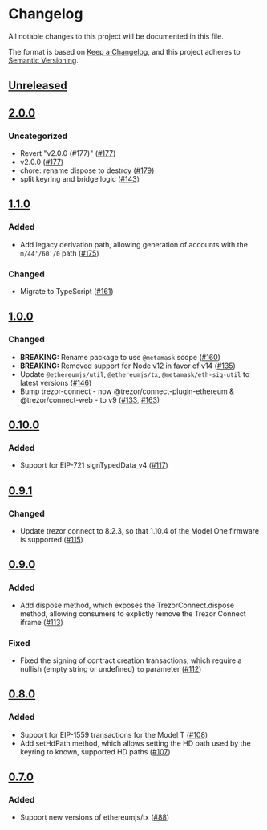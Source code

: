 # Changelog
All notable changes to this project will be documented in this file.

The format is based on [Keep a Changelog](https://keepachangelog.com/en/1.0.0/),
and this project adheres to [Semantic Versioning](https://semver.org/spec/v2.0.0.html).

## [Unreleased]

## [2.0.0]
### Uncategorized
- Revert "v2.0.0 (#177)" ([#177](https://github.com/MetaMask/eth-trezor-keyring/pull/177))
- v2.0.0 ([#177](https://github.com/MetaMask/eth-trezor-keyring/pull/177))
- chore: rename dispose to destroy ([#179](https://github.com/MetaMask/eth-trezor-keyring/pull/179))
- split keyring and bridge logic ([#143](https://github.com/MetaMask/eth-trezor-keyring/pull/143))

## [1.1.0]
### Added
- Add legacy derivation path, allowing generation of accounts with the `m/44'/60'/0` path ([#175](https://github.com/MetaMask/eth-trezor-keyring/pull/175))

### Changed
- Migrate to TypeScript ([#161](https://github.com/MetaMask/eth-trezor-keyring/pull/161))

## [1.0.0]
### Changed
- **BREAKING:** Rename package to use `@metamask` scope ([#160](https://github.com/MetaMask/eth-trezor-keyring/pull/160))
- **BREAKING:** Removed support for Node v12 in favor of v14 ([#135](https://github.com/MetaMask/eth-trezor-keyring/pull/135))
- Update `@ethereumjs/util`, `@ethereumjs/tx`, `@metamask/eth-sig-util` to latest versions ([#146](https://github.com/MetaMask/eth-trezor-keyring/pull/146))
- Bump trezor-connect - now @trezor/connect-plugin-ethereum & @trezor/connect-web - to v9 ([#133](https://github.com/MetaMask/eth-trezor-keyring/pull/133), [#163](https://github.com/MetaMask/eth-trezor-keyring/pull/163))


## [0.10.0]
### Added
- Support for EIP-721 signTypedData_v4 ([#117](https://github.com/MetaMask/eth-trezor-keyring/pull/117))

## [0.9.1]
### Changed
- Update trezor connect to 8.2.3, so that 1.10.4 of the Model One firmware is supported ([#115](https://github.com/MetaMask/eth-trezor-keyring/pull/115))

## [0.9.0]
### Added
- Add dispose method, which exposes the TrezorConnect.dispose method, allowing consumers to explictly remove the Trezor Connect iframe ([#113](https://github.com/MetaMask/eth-trezor-keyring/pull/13))

### Fixed
- Fixed the signing of contract creation transactions, which require a nullish (empty string or undefined) `to` parameter ([#112](https://github.com/MetaMask/eth-trezor-keyring/pull/112))

## [0.8.0]
### Added
- Support for EIP-1559 transactions for the Model T ([#108](https://github.com/MetaMask/eth-trezor-keyring/pull/108))
- Add setHdPath method, which allows setting the HD path used by the keyring to known, supported HD paths ([#107](https://github.com/MetaMask/eth-trezor-keyring/pull/107))

## [0.7.0]
### Added
- Support new versions of ethereumjs/tx ([#88](https://github.com/metamask/eth-trezor-keyring/pull/88))

[Unreleased]: https://github.com/MetaMask/eth-trezor-keyring/compare/v2.0.0...HEAD
[2.0.0]: https://github.com/MetaMask/eth-trezor-keyring/compare/v1.1.0...v2.0.0
[1.1.0]: https://github.com/MetaMask/eth-trezor-keyring/compare/v1.0.0...v1.1.0
[1.0.0]: https://github.com/MetaMask/eth-trezor-keyring/compare/v0.10.0...v1.0.0
[0.10.0]: https://github.com/MetaMask/eth-trezor-keyring/compare/v0.9.1...v0.10.0
[0.9.1]: https://github.com/MetaMask/eth-trezor-keyring/compare/v0.9.0...v0.9.1
[0.9.0]: https://github.com/MetaMask/eth-trezor-keyring/compare/v0.8.0...v0.9.0
[0.8.0]: https://github.com/MetaMask/eth-trezor-keyring/compare/v0.7.0...v0.8.0
[0.7.0]: https://github.com/MetaMask/eth-trezor-keyring/releases/tag/v0.7.0
